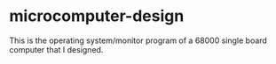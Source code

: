 # microcomputer-design
This is the operating system/monitor program of a 68000 single board computer that I designed.
